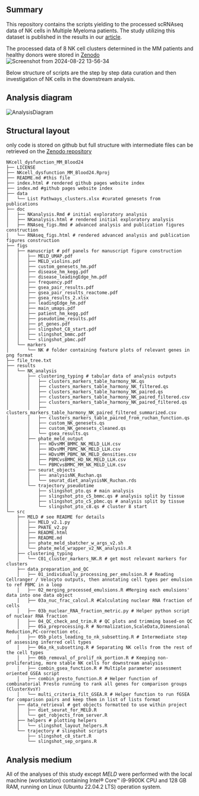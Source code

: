 ## Summary

This repository contains the scripts yielding to the processed scRNAseq data of NK cells in Multiple Myeloma patients.
The study utilizing this dataset is published in   the results in our [article](https://doi.org/10.1182/blood.2023023529).

The processed data of 8 NK cell clusters determined in the MM patients and healthy donors were stored in [Zenodo](https://doi.org/10.5281/zenodo.13359147)
![Screenshot from 2024-08-22 13-56-34](https://github.com/user-attachments/assets/e01e16c4-1030-4a1e-858a-edab776095a1)

Below structure of scripts are the step by step data curation and then investigation of NK cells in the downstream analysis.

## Analysis diagram

![AnalysisDiagram](https://github.com/user-attachments/assets/28c07e18-66f0-408e-9213-465b946abfba)


## Structural layout

only code is stored on github but full structure with intermediate files can be retrieved on the [Zenodo repository](https://doi.org/10.5281/zenodo.13359147)

```{r eval=FALSE, include=TRUE}
NKcell_dysfunction_MM_Blood24
├── LICENSE
├── NKcell_dysfunction_MM_Blood24.Rproj
├── README.md #this file
├── index.html # rendered github pages website index
├── index.md #github pages website index
├── data
│   └── List Pathways_clusters.xlsx #curated genesets from publications
├── doc
│   ├── NKanalysis.Rmd # initial exploratory analysis
│   ├── NKanalysis.html # rendered initial exploratory analysis
│   ├── RNAseq_figs.Rmd # advanced analysis and publication figures construction
│   └── RNAseq_figs.html # rendered advanced analysis and publication figures construction
├── figs
│   ├── manuscript # pdf panels for manuscript figure construction
│   │   ├── MELD_UMAP.pdf
│   │   ├── MELD_violins.pdf
│   │   ├── custom_genesets_hm.pdf
│   │   ├── disease_hm_kegg.pdf
│   │   ├── disease_leadingEdge_hm.pdf
│   │   ├── frequency.pdf
│   │   ├── gsea_pair_results.pdf
│   │   ├── gsea_pair_results_reactome.pdf
│   │   ├── gsea_results_2.xlsx
│   │   ├── leadingEdge_hm.pdf
│   │   ├── main_umaps.pdf
│   │   ├── patient_hm_kegg.pdf
│   │   ├── pseudotime_results.pdf
│   │   ├── pt_genes.pdf
│   │   ├── slingshot_C8_start.pdf
│   │   ├── slingshot_bmmc.pdf
│   │   └── slingshot_pbmc.pdf
│   └── markers
│       └── NK # folder containing feature plots of relevant genes in png format
├── file_tree.txt
├── results
│   └── NK_analysis
│       ├── clustering_typing # tabular data of analysis outputs
│       │   ├── clusters_markers_table_harmony_NK.qs
│       │   ├── clusters_markers_table_harmony_NK_filtered.qs
│       │   ├── clusters_markers_table_harmony_NK_paired.qs
│       │   ├── clusters_markers_table_harmony_NK_paired_filtered.csv
│       │   ├── clusters_markers_table_harmony_NK_paired_filtered.qs
│       │   ├── clusters_markers_table_harmony_NK_paired_filtered_summarized.csv
│       │   ├── clusters_markers_table_paired_from_ruchan_function.qs
│       │   ├── custom_NK_genesets.qs
│       │   ├── custom_NK_genesets_cleaned.qs
│       │   └── gsea_results.qs
│       ├── phate_meld_output
│       │   ├── HDvsMM_BMMC_NK_MELD_LLH.csv
│       │   ├── HDvsMM_PBMC_NK_MELD_LLH.csv
│       │   ├── HDvsMM_PBMC_NK_MELD_densities.csv
│       │   ├── PBMCvsBMMC_HD_NK_MELD_LLH.csv
│       │   └── PBMCvsBMMC_MM_NK_MELD_LLH.csv
│       ├── seurat_objects
│       │   ├── analysisNK_Ruchan.qs
│       │   └── seurat_diet_analysisNK_Ruchan.rds
│       └── trajectory_pseudotime
│           ├── slingshot_pto.qs # main analysis
│           ├── slingshot_pto_c5_bmmc.qs # analysis split by tissue
│           ├── slingshot_pto_c5_pbmc.qs # analysis split by tissue
│           └── slingshot_pto_c8.qs # cluster 8 start
└── src
    ├── MELD # see README for details
    │   ├── MELD_v2.1.py
    │   ├── PHATE_v2.py
    │   ├── README.html
    │   ├── README.md
    │   ├── phate_meld_sbatcher_w_args_v2.sh
    │   └── phate_meld_wrapper_v2_NK_analysis.R
    ├── clustering_typing 
    │   └── C01_cluster_markers_NK.R # get most relevant markers for clusters
    ├── data_preparation_and_QC
    │   ├── 01_individually_processing_per_emulsion.R # Reading Cellranger / Velocyto outputs, then annotating cell types per emulsion to ref PBMC in a loop
    │   ├── 02_merging_processed_emulsions.R #Merging each emulsions' data into one data object
    │   ├── 03a_nuc_frac_calcul.R #Calculating nuclear RNA fraction of cells
    │   ├── 03b_nuclear_RNA_fraction_metric.py # Helper python script of nuclear RNA fraction
    │   ├── 04_QC_check_and_trim.R # QC plots and trimming based-on QC
    │   ├── 05a_preprocessing.R # Normalization,ScaleData,Dimensional Reduction,PC-correction etc.
    │   ├── 05b_plots_leading_to_nk_subsetting.R # Intermediate step of assessing inferred cell types
    │   ├── 06a_nk_subsetting.R # Separating NK cells from the rest of the cell types 
    │   ├── 06b_removal_of_prolif_nk_portion.R # Keeping non-proliferating, more stable NK cells for downstream analysis
    │   ├── combin_gsea_function.R # Multiple parameter assessment oriented GSEA script
    │   ├── combin_presto_function.R # Helper function of combinatorial Presto running to rank all genes for comparison groups (ClusterXvsY)
    │   └── multi_criteria_filt_GSEA.R # Helper function to run fGSEA for comparison pairs and keep them in list of lists format
    ├── data_retrieval # get objects formatted to use within project
    │   ├── diet_seurat_for_MELD.R
    │   └── get_robjects_from_server.R
    ├── helpers # plotting helpers
    │   └── slingshot_layout_helpers.R
    └── trajectory # slingshot scripts
        ├── slingshot_c8_start.R
        └── slingshot_sep_organs.R
```

## Analysis medium

All of the analyses of this study except *MELD* were performed with the local machine (workstation) containing Intel® Core™ i9-9900K CPU and 128 GB RAM, running on Linux (Ubuntu 22.04.2 LTS) operation system.
